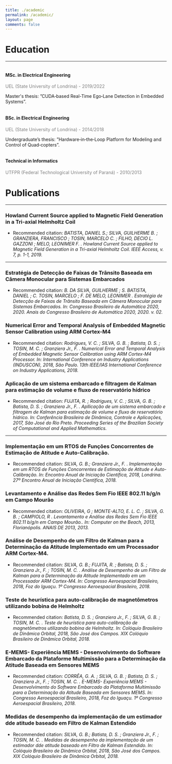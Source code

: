 ```yaml
---
title: ./academic
permalink: /academic/
layout: page
comments: false
---
```


<style>
    .container {
        overflow: auto;
    }

    .image-container {
        float: right;
        margin-left: 10px;
        margin-bottom: 0;
        margin-top: 0;
    }

    .name {
        margin-bottom: 0;
    }

    .subtitle {
        margin-top: 0;
        margin-bottom: 5px;
    }

    .gray-text {
        color: gray;
        margin: 0;
    }
</style>

# Education
---
<div>
<div class="container">
    <h4> MSc. in Electrical Engineering </h4>
    <p class="gray-text">UEL (State University of Londrina) - 2019/2022</p>
    <p>Master's thesis: ”CUDA‐based Real-Time Ego‐Lane Detection in Embedded Systems”.</p>
</div>

<div class="container">
    <h4> BSc. in Electrical Engineering </h4>
    <p class="gray-text">UEL (State University of Londrina) - 2014/2018</p>
    <p>Undergraduate’s thesis: ”Hardware‐in‐the‐Loop Platform for Modeling and Control of Quad‐copters”.</p>
</div>

<div class="container">
    <h4> Technical in Informatics </h4>
    <p class="gray-text">UTFPR (Federal Technological University of Paraná) - 2010/2013</p>
</div>
</div>

# Publications
---

### **Howland Current Source applied to Magnetic Field Generation in a Tri-axial Helmholtz Coil**

- Recommended citation: *BATISTA, DANIEL S.; SILVA, GUILHERME B. ; GRANZIERA, FRANCISCO ; TOSIN, MARCELO C. ; FILHO, DECIO L. GAZZONI ; MELO, LEONIMER F. . Howland Current Source applied to Magnetic Field Generation in a Tri-axial Helmholtz Coil. IEEE Access, v. 7, p. 1-1, 2019.*

---

### Estratégia de Detecção de Faixas de Trânsito Baseada em Câmera Monocular para Sistemas Embarcados

- Recommended citation: *B. DA SILVA, GUILHERME ; S. BATISTA, DANIEL ; C. TOSIN, MARCELO ; F. DE MELO, LEONIMER . Estratégia de Detecção de Faixas de Trânsito Baseada em Câmera Monocular para Sistemas Embarcados. In: Congresso Brasileiro de Automática 2020, 2020. Anais do Congresso Brasileiro de Automática 2020, 2020. v. 02.*

### Numerical Error and Temporal Analysis of Embedded Magnetic Sensor Calibration using ARM Cortex-M4

- Recommended citation: *Rodrigues, V. C. ; SILVA, G. B. ; Batista, D. S. ; TOSIN, M. C. ; Granziera Jr., F. . Numerical Error and Temporal Analysis of Embedded Magnetic Sensor Calibration using ARM Cortex-M4 Processor. In: International Conference on Industry Applications (INDUSCON), 2018, São Paulo. 13th IEEE/IAS International Conference on Industry Applications, 2018.*

### Aplicação de um sistema embarcado e filtragem de Kalman para estimação de volume e fluxo de reservatório hídrico

- Recommended citation: *FUJITA, R. ; Rodrigues, V. C. ; SILVA, G. B. ; Batista, D. S. ; Granziera Jr., F. . Apllicação de um sistema embarcado e filtragem de Kalman para estimação de volume e fluxo de reservatório hídrico. In: Conferência Brasileira de Dinâmica, Controle e Aplicações, 2017, São José do Rio Preto. Proceeding Series of the Brazilian Society of Computational and Applied Mathematics.*

---

### Implementação em um RTOS de Funções Concorrentes de Estimação de Atitude e Auto-Calibração.

- Recommended citation: *SILVA, G. B.; Granziera Jr., F. . Implementação em um RTOS de Funções Concorrentes de Estimação de Atitude e Auto-Calibração. In: Encontro Anual de Iniciação Científica, 2018, Londrina. 27º Encontro Anual de Iniciação Científica, 2018.*

### Levantamento e Análise das Redes Sem Fio IEEE 802.11 b/g/n em Campo Mourão

- Recommended citation: *OLIVEIRA, G ; MONTE-ALTO, E. L. C. ; SILVA, G. B. ; CAMPIOLO, R . Levantamento e Análise das Redes Sem Fio IEEE 802.11 b/g/n em Campo Mourão.. In: Computer on the Beach, 2013, Florianópolis. ANAIS DE 2013, 2013.*

### Análise de Desempenho de um Filtro de Kalman para a Determinação da Atitude Implementado em um Processador ARM Cortex-M4.

- Recommended citation: *SILVA, G. B.; FUJITA, R. ; Batista, D. S. ; Granziera Jr., F. ; TOSIN, M. C. . Análise de Desempenho de um Filtro de Kalman para a Determinação da Atitude Implementado em um Processador ARM Cortex-M4. In: Congresso Aeroespacial Brasileiro, 2018, Foz do Iguaçu. 1º Congresso Aeroespacial Brasileiro, 2018.*

### Teste de heurística para auto-calibração de magnetômetros utilizando bobina de Helmholtz

- Recommended citation: *Batista, D. S. ; Granziera Jr., F. ; SILVA, G. B. ; TOSIN, M. C. . Teste de heurística para auto-calibração de magnetômetros utilizando bobina de Helmholtz. In: Colóquio Brasileiro de Dinâmica Orbital, 2018, São José dos Campos. XIX Colóquio Brasileiro de Dinâmica Orbital, 2018.*

### E-MEMS- Experiência MEMS - Desenvolvimento do Software Embarcado da Plataforme Multimissão para a Determinação da Atitude Baseada em Sensores MEMS

- Recommended citation: *CORRÊA, G. A. ; SILVA, G. B. ; Batista, D. S. ; Granziera Jr., F. ; TOSIN, M. C. . E-MEMS- Experiência MEMS - Desenvolvimento do Software Embarcado da Plataforma Multimissão para a Determinação da Atitude Baseada em Sensores MEMS. In: Congresso Aeroespacial Brasileiro, 2018, Foz do Iguaçu. 1º Congresso Aeroespacial Brasileiro, 2018.*

### Medidas de desempenho da implementação de um estimador dde atitude baseado em Filtro de Kalman Estendido

- Recommended citation: *SILVA, G. B.; Batista, D. S. ; Granziera Jr., F. ; TOSIN, M. C. . Medidas de desempenho da implementação de um estimador dde atitude baseado em Filtro de Kalman Estendido. In: Colóquio Brasileiro de Dinâmica Orbital, 2018, São José dos Campos. XIX Colóquio Brasileiro de Dinâmica Orbital, 2018.*

